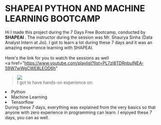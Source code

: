 # SHAPEAI PYTHON AND MACHINE LEARNING BOOTCAMP
Hi I made this project during the 7 Days Free Bootcamp, conducted by <b> SHAPEAI
</b>.
The instructor during the session was Mr. Shaurya Sinha (Data Analyst Intern at Jio). I got to
learn a lot during these 7 days and it was an amazing experience learning with SHAPEAI.
<br><br>Here's the link for you to watch the sessions as well<br>
<a
href="https://www.youtube.com/playlist?list=PL7zl8TDRnbulNEA-59W7wWgCWE8LEOD6h"
> <img
src="https://github.com/ShapeAI/PYTHON-AND-DATA-ANALYTICS/blob/main/YOUTUBE%20THUMBNAIL-5.png"></a>
<br>I got to have hands-on experience on:
<li>Python
<li>Machine Learning
<li>Tensorflow
<br> During these 7 days, everything was explained from the very basics so that
anyone with zero experience in programming can learn.
I enjoyed these 7 days, you can as well.
